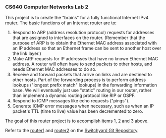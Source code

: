 ### CS640 Computer Networks Lab 2

This project is to create the "brains" for a fully functional Internet IPv4 router.  The basic functions of an Internet router are to:

1. Respond to ARP (address resolution protocol) requests for addresses that are assigned to interfaces on the router.  (Remember that the purpose of ARP is to obtain the Ethernet MAC address associated with an IP address so that an Ethernet frame can be sent to another host over the link layer.)
2. Make ARP requests for IP addresses that have no known Ethernet MAC address.  A router will often have to send packets to other hosts, and needs Ethernet MAC addresses to do so.
3. Receive and forward packets that arrive on links and are destined to other hosts.  Part of the forwarding process is to perform address lookups ("longest prefix match" lookups) in the forwarding information base.  We will eventually just use "static" routing in our router, rather than implement a dynamic routing protocol like RIP or OSPF.
4. Respond to ICMP messages like echo requests ("pings").
5. Generate ICMP error messages when necessary, such as when an IP packet's TTL (time to live) value has been decremented to zero.

The goal of this router project is to accomplish items 1, 2 and 3 above.

Refer to the [router1](https://github.com/jsommers/switchyard/blob/master/examples/exercises/router/router1.rst) and [router2](https://github.com/jsommers/switchyard/blob/master/examples/exercises/router/router2.rst) on the [Switchyard Git Repository](https://github.com/jsommers/switchyard).
